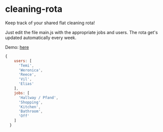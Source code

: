 # cleaning-rota
Keep track of your shared flat cleaning rota!

Just edit the file main.js with the appropriate jobs and users.
The rota get's updated automatically every week.

Demo: [here](http://glemmal.github.io/cleaning-rota)

```javascript
{
    users: [
      'Temi',
      'Weronica',
      'Reece',
      'Vil',
      'Elias'
    ],
    jobs: [
      'Hallway / Pfand',
      'Shopping',
      'Kitchen',
      'Bathroom',
      'Off'
    ]
  }
```

